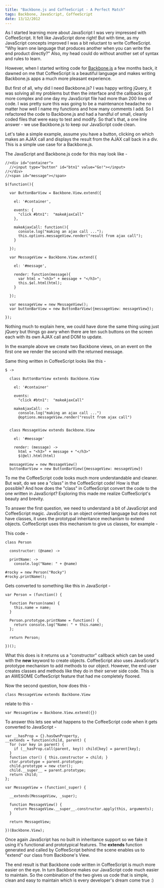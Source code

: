 ```yaml
--- 
title: "Backbone.js and CoffeeScript - A Perfect Match"
tags: Backbone, JavaScript, CoffeeScript
date: 13/12/2012
---
```


As I started learning more about JavaScript I was very impressed with CoffeeScript. It felt like JavaScript done right! But with time, as my JavaScript concepts improved I was a bit reluctant to write CoffeeScript. "Why learn one language that produces another when you can write the end product directly?" Also, my head could do without another set of syntax and rules to learn.

However, when I started writing code for [Backbone.js](http://backbonejs.org/) a few months back, it dawned on me that CoffeeScript is a beautiful language and makes writing Backbone.js apps a much more pleasant experience.

But first of all, why did I need Backbone.js? I was happy writing jQuery, it was solving all my problems but then the interface and the callbacks got more complex and one day my JavaScript file had more than 200 lines of code. I was pretty sure this was going to be a maintenance headache no matter how well I name my functions and how many comments I add. So I refactored the code to Backbone.js and had a handful of small, cleanly coded files that were easy to test and modify. So that's that, a one line answer - we use Backbone.js to keep our JavaScript code clean.

Let's take a simple example, assume you have a button, clicking on which makes an AJAX call and displays the result from the AJAX call back in a div. This is a simple use case for a Backbone.js.

The JavaScript and Backbone.js code for this may look like -

    //<div id="container">
      //<input type="button" id="btn1" value="Go!"></input>
    //</div>
    //<span id="message"></span>

    $(function(){

      var ButtonBarView = Backbone.View.extend({

        el: '#container',

        events: {
          "click #btn1":  "makeAjaxCall"
        },

        makeAjaxCall: function(){
          console.log("making an ajax call ...");
          this.options.messageView.render("result from ajax call");
        }

      });

      var MessageView = Backbone.View.extend({

        el: '#message',

        render: function(message){
          var html = "<h3>" + message + "</h3>";
          this.$el.html(html); 
        }

      });

      var messageView = new MessageView();
      var buttonBarView = new ButtonBarView({messageView: messageView});

    });

Nothing much to explain here, we could have done the same thing using just jQuery but things go awry when there are ten such buttons on the screen each with its own AJAX call and DOM to update.

In the example above we create two Backbone views, on an event on the first one we render the second with the returned message.

Same thing written in CoffeeScript looks like this -

    $ ->

      class ButtonBarView extends Backbone.View

        el: '#container'

        events: 
          "click #btn1":  "makeAjaxCall"

        makeAjaxCall: ->
          console.log("making an ajax call ...")
          @options.messageView.render("result from ajax call")


      class MessageView extends Backbone.View

        el: '#message'

        render: (message) ->
          html = "<h3>" + message + "</h3>"
          $(@el).html(html)

      messageView = new MessageView()
      buttonBarView = new ButtonBarView({messageView: messageView})


To me the CoffeeScript code looks much more understandable and cleaner. But wait, do we see a "class" in the CoffeeScript code! How is that possible? And how does the "class" in CoffeeScript convert the code to the one written in JavaScript? Exploring this made me realize CoffeeScript's beauty and brevity.

To answer the first question, we need to understand a bit of JavaScript and CoffeeScript magic. JavaScript is an object oriented language but does not have classes, it uses the prototypal inheritance mechanism to extend objects. CoffeeScript uses this mechanism to give us classes, for example - 

This code -

    class Person

      constructor: (@name) ->

      printName: ->
        console.log("Name: " + @name)

    #rocky = new Person("Rocky")
    #rocky.printName(); 

Gets converted to something like this in JavaScript -

    var Person = (function() {

      function Person(name) {
        this.name = name;
      }

      Person.prototype.printName = function() {
        return console.log("Name: " + this.name);
      };

      return Person;

    })();
    
What this does is it returns us a "constructor" callback which can be used with the __new__ keyword to create objects. CoffeeScript also uses JavaScript's prototype mechanism to add methods to our object. However, the end user creates classes and methods like they do in their server side code. This is an AWESOME CoffeeScript feature that had me completely floored.

Now the second question, how does this -

    class MessageView extends Backbone.View

relate to this -

    var MessageView = Backbone.View.extend({})


To answer this lets see what happens to the CoffeeScript code when it gets converted to JavaScript -

    var __hasProp = {}.hasOwnProperty,
    __extends = function(child, parent) { 
      for (var key in parent) { 
        if (__hasProp.call(parent, key)) child[key] = parent[key]; 
      } 
      function ctor() { this.constructor = child; } 
      ctor.prototype = parent.prototype; 
      child.prototype = new ctor(); 
      child.__super__ = parent.prototype; 
      return child; 
    };

    var MessageView = (function(_super) {

      __extends(MessageView, _super);

      function MessageView() {
        return MessageView.__super__.constructor.apply(this, arguments);
      }

      return MessageView;

    })(Backbone.View);

Once again JavaScript has no built in inheritance support so we fake it using it's functional and prototypical features. The __extends__ function generated and called by CoffeeScript behind the scene enables us to "extend" our class from Backbone's View.

The end result is that Backbone code written in CoffeeScript is much more easier on the eye. In turn Backbone makes our JavaScript code much easier to maintain. So the combination of the two gives us code that is simple, clean and easy to maintain which is every developer's dream come true :)
